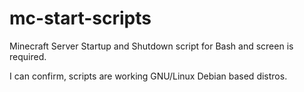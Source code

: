 # mc-start-scripts
Minecraft Server Startup and Shutdown script for Bash and screen is required. 

I can confirm, scripts are working GNU/Linux Debian based distros. 
